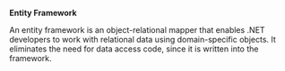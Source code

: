 ﻿__Entity Framework__

An entity framework is an object-relational mapper that enables .NET developers to work with relational data using domain-specific objects. It eliminates the need for data access code, since it is written into the framework.
